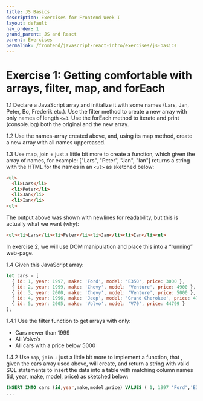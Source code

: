 ```yaml
---
title: JS Basics
description: Exercises for Frontend Week I
layout: default
nav_order: 1
grand_parent: JS and React
parent: Exercises
permalink: /frontend/javascript-react-intro/exercises/js-basics
---
```


# Exercise 1: Getting comfortable with arrays, filter, map, and forEach

1.1 Declare a JavaScript array and initialize it with some names (Lars, Jan, Peter, Bo, Frederik etc.). Use the filter method to create a new array with only names of length `<=3`.
Use the forEach method to iterate and print (console.log) both the original and the new array.

1.2 Use the names-array created above, and, using its map method, create a new array with all names uppercased.

1.3 Use map, join + just a little bit more to create a function, which given the array of names, for example: ["Lars", "Peter", "Jan", "Ian"] returns a string with the HTML for the names in an `<ul>` as sketched below:

```html
<ul>
  <li>Lars</li>
  <li>Peter</li>
  <li>Jan</li>
  <li>Ian</li>
<ul>
```

The output above was shown with newlines for readability, but this is actually what we want (why):

```html
<ul><li>Lars</li><li>Peter</li><li>Jan</li><li>Ian</li><ul>
```

In exercise 2, we will use DOM manipulation and place this into a “running” web-page.

1.4  Given this JavaScript array:

```javascript
let cars = [
  { id: 1, year: 1997, make: 'Ford', model: 'E350', price: 3000 },
  { id: 2, year: 1999, make: 'Chevy', model: 'Venture', price: 4900 },
  { id: 3, year: 2000, make: 'Chevy', model: 'Venture', price: 5000 },
  { id: 4, year: 1996, make: 'Jeep', model: 'Grand Cherokee', price: 4799 },
  { id: 5, year: 2005, make: 'Volvo', model: 'V70', price: 44799 }
];
```

1.4.1 Use the filter function to get arrays with only:

- Cars newer than 1999
- All  Volvo’s
- All cars with a price below 5000

1.4.2 Use `map`, `join` + just a little bit more to implement a function, that , given the cars array used above, will create, and return a string with valid SQL statements to insert the data into a table with matching column names (id, year, make, model, price) as sketched below:

```sql
INSERT INTO cars (id,year,make,model,price) VALUES ( 1, 1997 'Ford','E350', 3000 );
...
```
